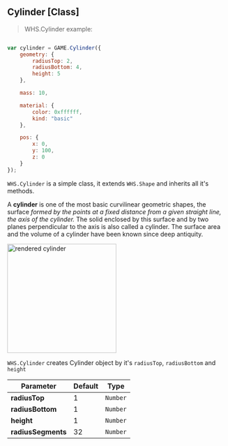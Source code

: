 <h2 class="ws" id="cylinder">Cylinder [Class]</h2>

> WHS.Cylinder example: 

```javascript

var cylinder = GAME.Cylinder({
    geometry: {
        radiusTop: 2,
        radiusBottom: 4,
        height: 5
    },

    mass: 10,

    material: {
        color: 0xffffff,
        kind: "basic"
    },

    pos: {
        x: 0,
        y: 100,
        z: 0
    }
});

```


`WHS.Cylinder` is a simple class, it extends `WHS.Shape` and inherits all it's methods.

A **cylinder** is one of the most basic curvilinear geometric shapes, the surface *formed by the points at a fixed distance from a given straight line, the axis of the cylinder.* The solid enclosed by this surface and by two planes perpendicular to the axis is also called a cylinder. The surface area and the volume of a cylinder have been known since deep antiquity.

<img src="https://upload.wikimedia.org/wikipedia/commons/8/84/Cylinder-with-blender.png" alt="rendered cylinder" width="250">

`WHS.Cylinder` creates Cylinder object by it's `radiusTop`, `radiusBottom` and `height`

Parameter         |       Default        | Type      | 
----------------- | -------------------- | --------- | 
**radiusTop**     | 1                    | `Number`  |
**radiusBottom**  | 1                    | `Number`  | 
**height**        | 1                    | `Number`  |
**radiusSegments**| 32                   | `Number`  |

<script src="https://gist.github.com/sasha240100/452b417534e092a75e8f.js"></script>